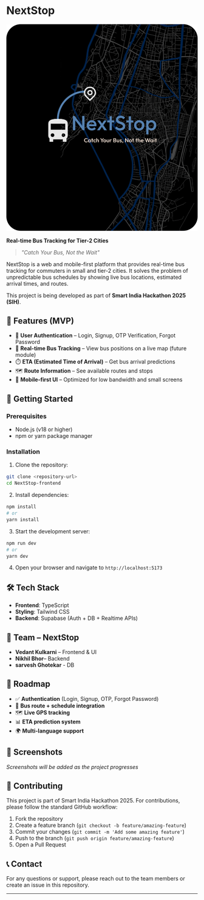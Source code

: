 # NextStop

![NextStop Logo](./src/assets/NextStop.svg)

**Real-time Bus Tracking for Tier-2 Cities**

> *"Catch Your Bus, Not the Wait"*

NextStop is a web and mobile-first platform that provides real-time bus tracking for commuters in small and tier-2 cities. It solves the problem of unpredictable bus schedules by showing live bus locations, estimated arrival times, and routes.

This project is being developed as part of **Smart India Hackathon 2025 (SIH)**.

## 🌟 Features (MVP)

- 🔑 **User Authentication** – Login, Signup, OTP Verification, Forgot Password
- 🚌 **Real-time Bus Tracking** – View bus positions on a live map (future module)
- ⏱️ **ETA (Estimated Time of Arrival)** – Get bus arrival predictions
- 🗺️ **Route Information** – See available routes and stops
- 📱 **Mobile-first UI** – Optimized for low bandwidth and small screens

## 🚀 Getting Started

### Prerequisites

- Node.js (v18 or higher)
- npm or yarn package manager

### Installation

1. Clone the repository:
```bash
git clone <repository-url>
cd NextStop-frontend
```

2. Install dependencies:
```bash
npm install
# or
yarn install
```

3. Start the development server:
```bash
npm run dev
# or
yarn dev
```

4. Open your browser and navigate to `http://localhost:5173`

## 🛠️ Tech Stack

- **Frontend**:  TypeScript 
- **Styling**: Tailwind CSS
- **Backend**: Supabase (Auth + DB + Realtime APIs)

## 👥 Team – NextStop

- **Vedant Kulkarni** – Frontend & UI
- **Nikhil Bhor**– Backend
- **sarvesh Ghotekar** -  DB

## 📌 Roadmap

- ✅ **Authentication** (Login, Signup, OTP, Forgot Password)
- 🔄 **Bus route + schedule integration**
- 🗺️ **Live GPS tracking**
- 📊 **ETA prediction system**
- 🌍 **Multi-language support**

## 📱 Screenshots

*Screenshots will be added as the project progresses*

## 🤝 Contributing

This project is part of Smart India Hackathon 2025. For contributions, please follow the standard GitHub workflow:

1. Fork the repository
2. Create a feature branch (`git checkout -b feature/amazing-feature`)
3. Commit your changes (`git commit -m 'Add some amazing feature'`)
4. Push to the branch (`git push origin feature/amazing-feature`)
5. Open a Pull Request



## 📞 Contact

For any questions or support, please reach out to the team members or create an issue in this repository.

---

